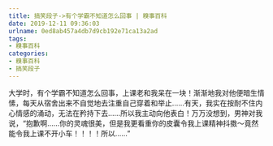 ```yaml
---
title: 搞笑段子->有个学霸不知道怎么回事 | 糗事百科
date: 2019-12-11 09:36:03
urlname: 0ed8ab457a4db7d9cb192e71ca13a2ad
tags: 
- 糗事百科
categories:
- 糗事百科
- 搞笑段子
---
```

大学时，有个学霸不知道怎么回事，上课老和我呆在一块！渐渐地我对他便暗生情愫，每天从宿舍出来不自觉地去注重自己穿着和举止……有天，我实在按耐不住内心情感的涌动，无法在矜持下去……所以我主动向他表白！万万没想到，男神对我说，“抱歉啊……你的灵魂很美，但是我更看重你的皮囊令我上课精神抖擞～竟然能令我上课不开小车！！！！所以……”


